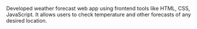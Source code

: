 Developed weather forecast web app using frontend tools like
HTML, CSS, JavaScript. It allows users to check temperature and other forecasts of
any desired location.
